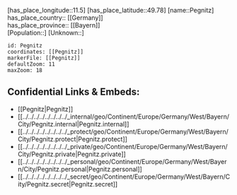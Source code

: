 ﻿---
location: [49.78,11.5] 
mapzoom: [7,12] 
mapmarker: city 
type: City
tags:
- geo/City


SpocWebEntityId: 33276
isDeleted: false
confidential: public

---
[has_place_longitude::11.5] 
[has_place_latitude::49.78] 
[name::Pegnitz] 
has_place_country:: [[Germany]]  
has_place_province:: [[Bayern]]  
[Population::] 
[Unknown::] 


```leaflet
id: Pegnitz
coordinates: [[Pegnitz]] 
markerFile: [[Pegnitz]] 
defaultZoom: 11 
maxZoom: 18
```


## Confidential Links & Embeds: 
- [[Pegnitz|Pegnitz]]  
- [[../../../../../../../../_internal/geo/Continent/Europe/Germany/West/Bayern/City/Pegnitz.internal|Pegnitz.internal]] 
- [[../../../../../../../../_protect/geo/Continent/Europe/Germany/West/Bayern/City/Pegnitz.protect|Pegnitz.protect]] 
- [[../../../../../../../../_private/geo/Continent/Europe/Germany/West/Bayern/City/Pegnitz.private|Pegnitz.private]] 
- [[../../../../../../../../_personal/geo/Continent/Europe/Germany/West/Bayern/City/Pegnitz.personal|Pegnitz.personal]] 
- [[../../../../../../../../_secret/geo/Continent/Europe/Germany/West/Bayern/City/Pegnitz.secret|Pegnitz.secret]] 
